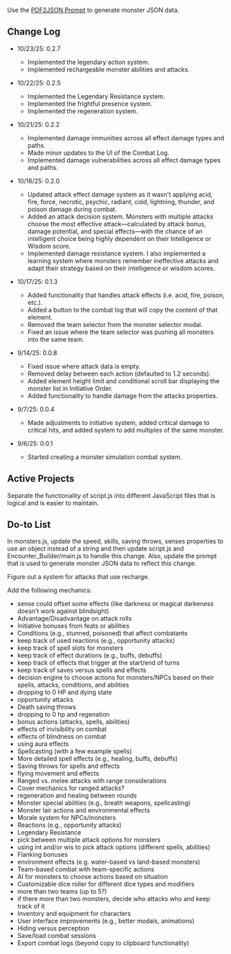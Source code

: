 Use the [PDF2JSON Prompt](https://docs.google.com/document/d/1-5uHuy5nKEDAXTc-61rxaPQYgDpTNQ08-MPI6YULu-4/edit?pli=1&tab=t.0) to generate monster JSON data.

## Change Log

* 10/23/25: 0.2.7
    * Implemented the legendary action system.
    * Implemented rechargeable monster abilities and attacks.

* 10/22/25: 0.2.5
    * Implemented the Legendary Resistance system.
    * Implemented the frightful presence system.
    * Implemented the regeneration system.

* 10/21/25: 0.2.2
    * Implemented damage immunities across all effect damage types and paths.
    * Made minor updates to the UI of the Combat Log.
    * Implemented damage vulnerabilities across all effect damage types and paths.

* 10/18/25: 0.2.0
    * Updated attack effect damage system as it wasn't applying acid, fire, force, necrotic, psychic, radiant, cold, lightning, thunder, and poison damage during combat.
    * Added an attack decision system. Monsters with multiple attacks choose the most effective attack—calculated by attack bonus, damage potential, and special effects—with the chance of an intelligent choice being highly dependent on their Intelligence or Wisdom score.
    * Implemented damage resistance system. I also implemented a learning system where monsters remember ineffective attacks and adapt their strategy based on their intelligence or wisdom scores.
* 10/17/25: 0.1.3
    * Added functionality that handles attack effects (i.e. acid, fire, poison, etc.).
    * Added a button to the combat log that will copy the content of that element.
    * Removed the team selector from the monster selector modal.
    * Fixed an issue where the team selector was pushing all monsters into the same team.
* 9/14/25: 0.0.8
    * Fixed issue where attack data is empty.
    * Removed delay between each action (defaulted to 1.2 seconds).
    * Added element height limit and conditional scroll bar displaying the monster list in Initiative Order.
    * Added functionality to handle damage from the attacks properties.
* 9/7/25: 0.0.4
    * Made adjustments to initiative system, added critical damage to critical hits, and added system to add multiples of the same monster.
* 9/6/25: 0.0.1
    * Started creating a monster simulation combat system.




## Active Projects

Separate the functionality of script.js into different JavaScript files that is logical and is easier to maintain.

## Do-to List

In monsters.js, update the speed, skills, saving throws, senses properties to use an object instead of a string and then update script.js and Encounter_Builder/main.js to handle this change. Also, update the prompt that is used to generate monster JSON data to reflect this change.

Figure out a system for attacks that use recharge.


Add the following mechanics:
* sense could offset some effects (like darkness or magical darkeness doesn't work against blindsight)
* Advantage/Disadvantage on attack rolls
* Initiative bonuses from feats or abilities
* Conditions (e.g., stunned, poisoned) that affect combatants
* keep track of used reactions (e.g., opportunity attacks)
* keep track of spell slots for monsters
* keep track of effect durations (e.g., buffs, debuffs)
* keep track of effects that trigger at the start/end of turns
* keep track of saves versus spells and effects
* decision engine to choose actions for monsters/NPCs based on their spells, attacks, conditions, and abilities
* dropping to 0 HP and dying state
* opportunity attacks
* Death saving throws
* dropping to 0 hp and regenation
* bonus actions (attacks, spells, abilities)
* effects of invisibility on combat
* effects of blindness on combat
* using aura effects
* Spellcasting (with a few example spells)
* More detailed spell effects (e.g., healing, buffs, debuffs)
* Saving throws for spells and effects
* flying movement and effects
* Ranged vs. melee attacks with range considerations
* Cover mechanics for ranged attacks?
* regeneration and healing between rounds
* Monster special abilities (e.g., breath weapons, spellcasting)
* Monster lair actions and environmental effects
* Morale system for NPCs/monsters
* Reactions (e.g., opportunity attacks)
* Legendary Resistance
* pick between multiple attack options for monsters
* using int and/or wis to pick attack options (different spells, abilities)
* Flanking bonuses
* environment effects (e.g. water-based vs land-based monsters)
* Team-based combat with team-specific actions
* AI for monsters to choose actions based on situation
* Customizable dice roller for different dice types and modifiers
* more than two teams (up to 5?)
* if there more than two monsters, decide who attacks who and keep track of it
* Inventory and equipment for characters
* User interface improvements (e.g., better modals, animations)
* Hiding versus perception
* Save/load combat sessions
* Export combat logs (beyond copy to clipboard functionality)